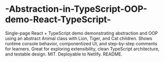 # -Abstraction-in-TypeScript-OOP-demo-React-TypeScript-
Single-page React + TypeScript demo demonstrating abstraction and OOP using an abstract Animal class with Lion, Tiger, and Cat children. Shows runtime console behavior, componentized UI, and step-by-step comments for learners. Great for exploring extensibility, clean TypeScript architecture, and testable design. MIT. Deployable to Netlify. README.
